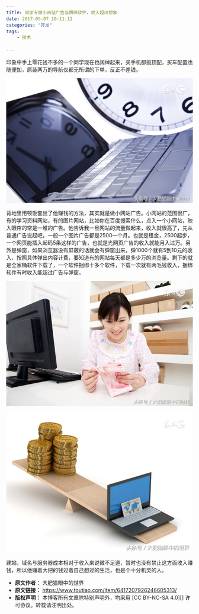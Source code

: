 ```yaml
---
title: 同学专做小网站广告与捆绑软件，收入超出想象
date: 2017-05-07 10:11:12
categories: "开发"
tags:
	- 技术

---
```


印象中手上零花钱不多的一个同学现在也阔绰起来，买手机都挑顶配，买车配置也随便加，原装两万的导航仪都无所谓的下单，反正不差钱。

![同学专做小网站广告与捆绑软件，收入超出想象][QIBY-YBEV-RBVE.jpg]

背地里用顿饭套出了他赚钱的方法，其实就是做小网站广告。小网站的范围很广，有的学习资料网站，有的图片网站，比如你在百度搜索什么，点入一个小网站，映入眼帘的常是一堆的广告。他告诉我一旦网站的流量做起来，收入就很高了，先从普通广告说起吧，一般一个图片广告都是2500一个月。也就是租金，2500起步，一个网页能插入起码5条这样的广告，也就是光网页广告的收入就能月入过万。另外是弹窗，如果浏览器没有屏蔽的话就会有弹窗出来，弹1000个就有5到10元的收入，按照具体弹出内容计费，要知道有的网站每天都是多少万的浏览量。剩下的就是全家桶软件下载了，一个软件捆绑十多个软件，下载一次就有两毛钱收入，捆绑软件有时收入能超过广告与弹窗。

![同学专做小网站广告与捆绑软件，收入超出想象][QZ7R-MVUE-MEZE.jpg]

![同学专做小网站广告与捆绑软件，收入超出想象][VVQJ-UF2E-ZFAI.jpg]

建站，域名与服务器成本相对于收入来说微不足道，暂时也没有禁止这方面收入赚钱，所以他赚着大把的钱过着自己想过的生活，也是个十分机灵的人。


[QIBY-YBEV-RBVE.jpg]: static/resources/crawler/QIBY-YBEV-RBVE.jpg
[QZ7R-MVUE-MEZE.jpg]: static/resources/crawler/QZ7R-MVUE-MEZE.jpg
[VVQJ-UF2E-ZFAI.jpg]: static/resources/crawler/VVQJ-UF2E-ZFAI.jpg
 *  **原文作者：** 大肥猫眼中的世界
 *  **原文链接：** https://www.toutiao.com/item/6417207926246605313/
 *  **版权声明：** 本博客所有文章除特别声明外，均采用 [CC BY-NC-SA 4.0][] 许可协议。转载请注明出处。
